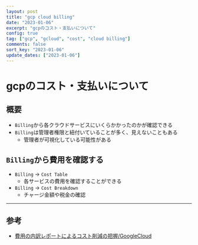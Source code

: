 ```yaml
---
layout: post
title: "gcp cloud billing" 
date: "2023-01-06"
excerpt: "gcpのコスト・支払いについて"
config: true
tag: ["gcp", "gcloud", "cost", "cloud billing"]
comments: false
sort_key: "2023-01-06"
update_dates: ["2023-01-06"]
---
```


# gcpのコスト・支払いについて

## 概要
 - `Billing`から各クラウドサービスにいくらかかったのかが確認できる
 - `Billing`は管理者権限と紐付いていることが多く、見えないこともある
   - 管理者が可視化している可能性がある

## `Billing`から費用を確認する
 - `Billing` -> `Cost Table`
   - 各サービスの費用を確認することができる
 - `Billing` -> `Cost Breakdown`
   - チャージ金額や税金の確認

---

## 参考
 - [費用の内訳レポートによるコスト削減の把握/GoogleCloud](https://cloud.google.com/billing/docs/how-to/cost-breakdown?hl=ja)
